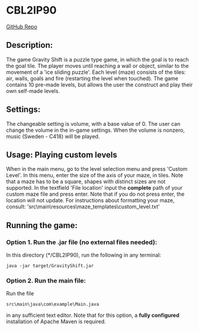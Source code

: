 # CBL2IP90

[GitHub Repo](https://github.com/w3ps/CBL2IP90)

## Description:
The game Gravity Shift is a puzzle type game, in which the goal is to reach the goal tile.
The player moves until reaching a wall or object, similar to the movement of a 'ice sliding puzzle'.
Each level (maze) consists of the tiles: air, walls, goals and fire (restarting the level when touched).
The game contains 10 pre-made levels, but allows the user the construct and play their own self-made levels.

## Settings:
The changeable setting is volume, with a base value of 0.
The user can change the volume in the in-game settings.
When the volume is nonzero, music (Sweden - C418) will be played.

## Usage: Playing custom levels
When in the main menu, go to the level selection menu and press 'Custom Level'.
In this menu, enter the size of the axis of your maze, in tiles.
Note that a maze has to be a square, shapes with distinct sizes are not supported.
In the textfield 'File location' input the **complete** path of your custom maze file and press enter.
Note that if you do not press enter, the location will not update.
For instructions about formatting your maze, consult: 'src\main\resources\maze_templates\custom_level.txt'

## Running the game:
### Option 1. Run the .jar file (no external files needed):
In this directory (*/CBL2IP90), run the following in any terminal: 
```
java -jar target/GravityShift.jar
```
### Option 2. Run the main file:
Run the file
```
src\main\java\com\example\Main.java
```
in any sufficient text editor. 
Note that for this option, a **fully configured** installation of Apache Maven is required.

